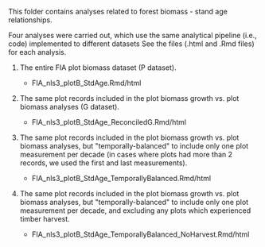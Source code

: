This folder contains analyses related to forest biomass - stand age relationships.

Four analyses were carried out, which use the same analytical pipeline (i.e., code) implemented to different datasets
See the files (.html and .Rmd files) for each analysis.

1. The entire FIA plot biomass dataset (P dataset).
    - FIA_nls3_plotB_StdAge.Rmd/html

2. The same plot records included in the plot biomass growth vs. plot biomass analyses (G dataset).
    -  FIA_nls3_plotB_StdAge_ReconciledG.Rmd/html

3. The same plot records included in the plot biomass growth vs. plot biomass analyses, but "temporally-balanced" to include only one plot measurement per decade (in cases where plots had more than 2 records, we used the first and last measurements).
    -  FIA_nls3_plotB_StdAge_TemporallyBalanced.Rmd/html

3.  The same plot records included in the plot biomass growth vs. plot biomass analyses, but "temporally-balanced" to include only one plot measurement per decade, and excluding any plots which experienced timber harvest. 
    -  FIA_nls3_plotB_StdAge_TemporallyBalanced_NoHarvest.Rmd/html
